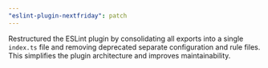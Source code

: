 ```yaml
---
"eslint-plugin-nextfriday": patch
---
```


Restructured the ESLint plugin by consolidating all exports into a single `index.ts` file and removing deprecated separate configuration and rule files. This simplifies the plugin architecture and improves maintainability.
